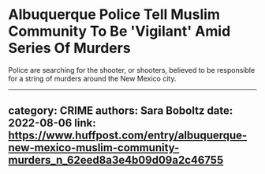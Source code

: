 # Albuquerque Police Tell Muslim Community To Be 'Vigilant' Amid Series Of Murders

Police are searching for the shooter, or shooters, believed to be responsible for a string of murders around the New Mexico city.

---
category: CRIME
authors: Sara Boboltz
date: 2022-08-06
link: https://www.huffpost.com/entry/albuquerque-new-mexico-muslim-community-murders_n_62eed8a3e4b09d09a2c46755
---
